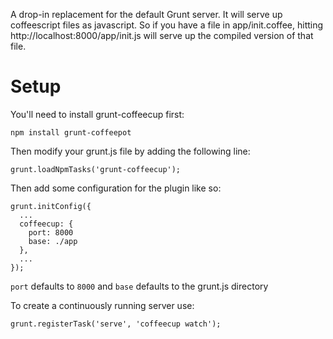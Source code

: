 A drop-in replacement for the default Grunt server. It will serve up coffeescript files as javascript. So if you have a file in app/init.coffee, hitting http://localhost:8000/app/init.js will serve up the compiled version of that file.

Setup
=======

You'll need to install grunt-coffeecup first:

    npm install grunt-coffeepot

Then modify your grunt.js file by adding the following line:

    grunt.loadNpmTasks('grunt-coffeecup');

Then add some configuration for the plugin like so:

    grunt.initConfig({
      ...
      coffeecup: {
        port: 8000
        base: ./app
      },
      ...
    });

`port` defaults to `8000` and `base` defaults to the grunt.js directory

To create a continuously running server use:
    
    grunt.registerTask('serve', 'coffeecup watch');

